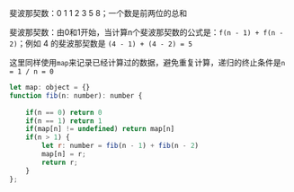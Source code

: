 斐波那契数：0 1 1 2 3 5 8；一个数是前两位的总和 

斐波那契数：由0和1开始，当计算n个斐波那契数的公式是：`f(n - 1) + f(n - 2)`；例如 4 的斐波那契数是 `(4 - 1) + (4 - 2) = 5`

这里同样使用`map`来记录已经计算过的数据，避免重复计算，递归的终止条件是`n = 1 / n = 0`

```js
let map: object = {}
function fib(n: number): number {
    
    if(n == 0) return 0
    if(n == 1) return 1
    if(map[n] != undefined) return map[n]
    if(n > 1) {
        let r: number = fib(n - 1) + fib(n - 2)
        map[n] = r;
        return r;
    }
};
```

